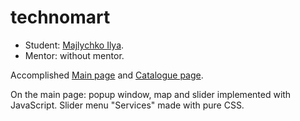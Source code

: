 # technomart

* Student: [Majlychko Ilya](https://github.com/juggler39).
* Mentor: without mentor.

Accomplished <a href="https://github.com/juggler39/technomart/">Main page</a> and <a href="https://ohioensis.github.io/technomart/catalog.html">Catalogue page</a>.

On the main page: popup window, map and slider implemented with JavaScript. Slider menu "Services" made with pure CSS.